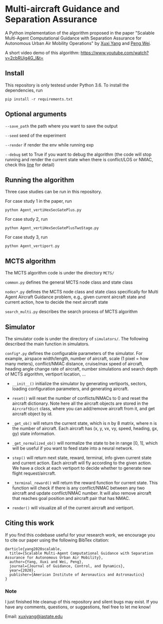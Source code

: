 # Multi-aircraft Guidance and Separation Assurance

A Python implementation of the algorithm proposed in the paper "Scalable Multi-Agent Computational Guidance with Separation Assurance for Autonomous Urban Air Mobility Operations" by [Xuxi Yang](https://xuxiyang1993.github.io/) and [Peng Wei](https://web.seas.gwu.edu/pwei/).

A short video demo of this algorithm: https://www.youtube.com/watch?v=2cbRUig4G_I&t=

## Install

This repository is only testesd under Python 3.6. To install the dependencies, run

```
pip install -r requirements.txt
```


## Optional arguments

`--save_path` the path where you want to save the output

`--seed` seed of the experiment

`--render` if render the env while running exp

`--debug` set to True if you want to debug the algorithm (the code will stop running and render the current state when there is conflict/LOS or NMAC, check this [line](https://github.com/xuxiyang1993/Multi_MCTS_Guidance_Separation_Assurance/blob/master/Simulators/MultiAircraftVertiHexSecGatePlusEnv.py#L231) for detail)

## Running the algorithm

Three case studies can be run in this repository.

For case study 1 in the paper, run

`python Agent_vertiHexSecGatePlus.py`

For case study 2, run

`python Agent_vertiHexSecGatePlusTwoStage.py`

For case study 3, run

`python Agent_vertiport.py`


## MCTS algorithm
The MCTS algorithm code is under the directory `MCTS/`

`common.py` defines the general MCTS node class and state class

`nodes*.py` defines the MCTS node class and state class specifically for Multi Agent Aircraft Guidance problem, e.g., given current aircraft state and current action, how to decide the next aircraft state

`search_multi.py` describes the search process of MCTS algorithm

## Simulator
The simulator code is under the directory of `simulators/`. The following described the main function in simulators.

`config*.py` defines the configurable parameters of the simulator. For example, airspace width/length, number of aircraft, scale (1 pixel = how many meters), conflict/NMAC distance, cruise/max speed of aircraft, heading angle change rate of aircraft, number simulations and search depth of MCTS algorithm, vertiport location, ...

* `__init__()` initialize the simulator by generating vertiports, sectors, loading configuration parameters, and generating aircraft.

* `reset()` will reset the number of conflicts/NMACs to 0 and reset the aircraft dictionary. Note here all the aircraft objects are stored in the `AircraftDict` class, where you can add/remove aircraft from it, and get aircraft object by id.

* `_get_ob()` will return the current state, which is n by 8 matrix, where n is the number of aircraft. Each aircraft has (x, y, vx, vy, speed, heading, gx, gy) state information.

* `_get_normalized_ob()` will normalize the state to be in range [0, 1], which will be useful if you want to feed state into a neural network.

* `step()` will return next state, reward, terminal, info given current state and current action. Each aircraft will fly according to the given action. We have a clock at each vertiport to decide whether to generate new flight request/aircraft.

* `_terminal_reward()` will return the reward function for current state. This function will check if there is any conflict/NMAC between any two aircraft and update conflict/NMAC number. It will also remove aircraft that reaches goal position and aircraft pair that has NMAC.

* `render()` will visualize all of the current aircraft and vertiport.

## Citing this work
If you find this codebase useful for your research work, we encourage you to cite our paper using the following BibTex citation:

```
@article{yang2020scalable,
  title={Scalable Multi-Agent Computational Guidance with Separation Assurance for Autonomous Urban Air Mobility},
  author={Yang, Xuxi and Wei, Peng},
  journal={Journal of Guidance, Control, and Dynamics},
  year={2020},
  publisher={American Institute of Aeronautics and Astronautics}
}
```

### Note

I just finished hte cleanup of this repository and silent bugs may exist. If you have any comments, questions, or suggestions, feel free to let me know!

Email: xuxiyang@iastate.edu

